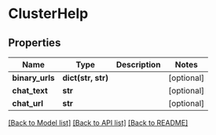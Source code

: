 # ClusterHelp

## Properties
Name | Type | Description | Notes
------------ | ------------- | ------------- | -------------
**binary_urls** | **dict(str, str)** |  | [optional] 
**chat_text** | **str** |  | [optional] 
**chat_url** | **str** |  | [optional] 

[[Back to Model list]](../README.md#documentation-for-models) [[Back to API list]](../README.md#documentation-for-api-endpoints) [[Back to README]](../README.md)

